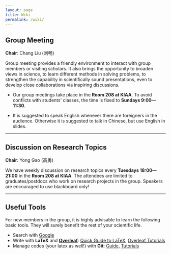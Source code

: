 ```yaml
---
layout: page
title: Wiki
permalink: /wiki/
---
```


<style>
table {
  font-family: arial, sans-serif;
  border-collapse: collapse;
  width: 100%;
}

td, th {
  border: 1px solid #dddddd;
  text-align: left;
  padding: 8px;
}

tr:nth-child(odd) {
  background-color: #dddddd;
}
</style>

## Group Meeting

**Chair**: Chang Liu (刘畅)

Group meeting provides a friendly environment to interact with group members or
visiting scholars.  It also brings the opportunity to broaden views in science,
to learn different methods in solving problems, to strengthen the capability in
scientifically sound presentations, even to develop close collaborations via
inspiring discussions. 

- Our group meetings take place in the <b>Room 208 at KIAA</b>. To avoid
conflicts with students' classes, the time is fixed to <b>Sundays
9:00—11:30</b>.

- It is suggested to speak English whenever there are foreigners in the
audience. Otherwise it is suggested to talk in Chinese, but use English in
slides.

<!---
| **FORMAT** | **DURATION** | **NOTE** |
| **General News** | about 5 min |
| **Literature Reading** | 20 min | <small>Sometimes, you have limited time to explain the <b>main</b> idea of a paper! |
| **Paper Presentation** | about 1 hr | <small><b>PLEASE</b> announce the paper at least one week in advance! |
| **Break** | 5 min | |
| **Updates on Projects** | indefinite | <small>Those who are not involved are free to leave. |
--->

<p></p>

---

## Discussion on Research Topics

**Chair**: Yong Gao (高勇)

We have weekly discussion on research topics every **Tuesdays 18:00—21:00** in
the **Room 208 at KIAA**. The attendees are limited to graduates/postdocs who
work on research projects in the group.  Speakers are encouraged to use
blackboard only!

<p></p>

---

## Useful Tools

For new members in the group, it is highly advisable to learn the following basic tools. They will surely benefit the rest of your scientific life.

- Search with [Google](https://www.google.com/ncr)
- Write with **LaTeX** and [**Overleaf**](https://www.overleaf.com): [Quick Guide to LaTeX](https://www.overleaf.com/latex/templates/a-quick-guide-to-latex/fghqpfgnxggz), [Overleaf Tutorials](https://www.overleaf.com/learn/latex/Tutorials)
- Manage codes (your latex as well!) with **Git**: [Guide](http://rogerdudler.github.io/git-guide/), [Tutorials](https://www.atlassian.com/git/tutorials)
